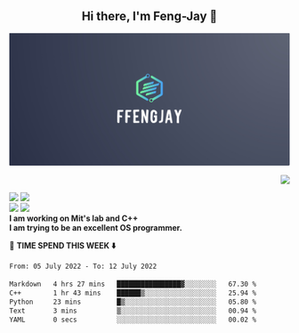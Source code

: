 <h2 align="center"> Hi there, I'm Feng-Jay 👋 </h2>  

![](https://github.com/Feng-Jay/DataStruct/blob/master/Image/1.png)  

<img align="right" src="https://github-readme-stats.vercel.app/api?username=Feng-Jay&show_icons=true&icon_color=CE1D2D&text_color=718096&bg_color=ffffff&hide_title=true" />


&emsp;

![](https://visitor-badge.glitch.me/badge?page_id=Feng-Jay.readme)
![](https://img.shields.io/badge/Concentrate-Cpp-blue)  
![](https://img.shields.io/badge/Rust-primer-orange)
![](https://img.shields.io/badge/Target-OS-9cf)  
**I am working on Mit's lab and C++**  
**I am trying to be an excellent OS programmer.**  


📘 **TIME SPEND THIS WEEK ⬇️**
<!--START_SECTION:waka-->

```text
From: 05 July 2022 - To: 12 July 2022

Markdown   4 hrs 27 mins   ████████████████▓░░░░░░░░   67.30 %
C++        1 hr 43 mins    ██████▒░░░░░░░░░░░░░░░░░░   25.94 %
Python     23 mins         █▒░░░░░░░░░░░░░░░░░░░░░░░   05.80 %
Text       3 mins          ▒░░░░░░░░░░░░░░░░░░░░░░░░   00.94 %
YAML       0 secs          ░░░░░░░░░░░░░░░░░░░░░░░░░   00.02 %
```

<!--END_SECTION:waka-->
